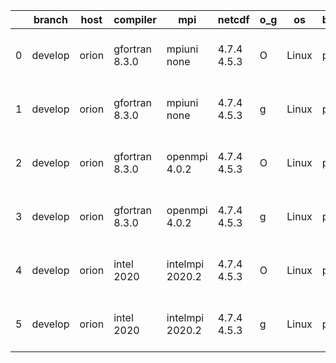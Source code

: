 |    | branch   | host   | compiler       | mpi             | netcdf      | o_g   | os    | build   | u_pass   | u_fail   | s_pass   | s_fail   | e_pass   | e_fail   |   nuopc_pass |   nuopc_fail | artifacts_hash                                                                                                                                          | modified                  |
|----|----------|--------|----------------|-----------------|-------------|-------|-------|---------|----------|----------|----------|----------|----------|----------|--------------|--------------|---------------------------------------------------------------------------------------------------------------------------------------------------------|---------------------------|
|  0 | develop  | orion  | gfortran 8.3.0 | mpiuni none     | 4.7.4 4.5.3 | O     | Linux | pass    | 11742    | 0        | 8        | 0        | 43       | 0        |            0 |           50 | [artifacts](https://github.com/esmf-org/esmf-test-artifacts/tree/f19ed14d94b7cb903b4ff35580b4153664ae54ea/develop/orion/gfortran/8.3.0/O/mpiuni/none)   | 2022-03-17 03:03:45 -0500 |
|  1 | develop  | orion  | gfortran 8.3.0 | mpiuni none     | 4.7.4 4.5.3 | g     | Linux | pass    | 11742    | 0        | 8        | 0        | 43       | 0        |            0 |           50 | [artifacts](https://github.com/esmf-org/esmf-test-artifacts/tree/834fefaaa1554b2fdf2c9a5404e7cb4ea78a020d/develop/orion/gfortran/8.3.0/g/mpiuni/none)   | 2022-03-17 03:13:36 -0500 |
|  2 | develop  | orion  | gfortran 8.3.0 | openmpi 4.0.2   | 4.7.4 4.5.3 | O     | Linux | pass    | 13269    | 0        | 49       | 0        | 80       | 0        |           50 |            0 | [artifacts](https://github.com/esmf-org/esmf-test-artifacts/tree/b73258ceec45c6e339821a49b3bbdf1094d68f8a/develop/orion/gfortran/8.3.0/O/openmpi/4.0.2) | 2022-03-17 03:09:17 -0500 |
|  3 | develop  | orion  | gfortran 8.3.0 | openmpi 4.0.2   | 4.7.4 4.5.3 | g     | Linux | pass    | 13269    | 0        | 49       | 0        | 80       | 0        |           50 |            0 | [artifacts](https://github.com/esmf-org/esmf-test-artifacts/tree/599031f0cf042bfb01f5588c7e0dbf8a2732856d/develop/orion/gfortran/8.3.0/g/openmpi/4.0.2) | 2022-03-17 03:14:17 -0500 |
|  4 | develop  | orion  | intel 2020     | intelmpi 2020.2 | 4.7.4 4.5.3 | O     | Linux | pass    | fail     | fail     | fail     | fail     | fail     | fail     |            0 |            0 | [artifacts](https://github.com/esmf-org/esmf-test-artifacts/tree/25a9f7fe99e520e97c8aad482909a235f1c66c66/develop/orion/intel/2020/O/intelmpi/2020.2)   | 2022-03-17 06:51:44 -0500 |
|  5 | develop  | orion  | intel 2020     | intelmpi 2020.2 | 4.7.4 4.5.3 | g     | Linux | pass    | fail     | fail     | fail     | fail     | fail     | fail     |            0 |            0 | [artifacts](https://github.com/esmf-org/esmf-test-artifacts/tree/0a273413761eae7524475852f9b6ce19af94e665/develop/orion/intel/2020/g/intelmpi/2020.2)   | 2022-03-17 06:49:17 -0500 |